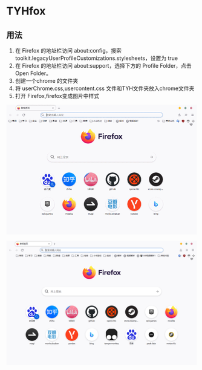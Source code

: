 # TYHfox

## 用法

1. 在 Firefox 的地址栏访问 about:config，搜索 toolkit.legacyUserProfileCustomizations.stylesheets，设置为 true
2. 在 Firefox 的地址栏访问 about:support，选择下方的 Profile Folder，点击 Open Folder。
3. 创建一个chrome 的文件夹
4. 将 userChrome.css,usercontent.css 文件和TYH文件夹放入chrome文件夹
5. 打开 Firefox,firefox变成图片中样式

![firefox](img/TYHfox.png)

![firefox](img/firefox.png)
